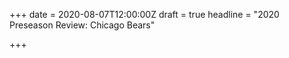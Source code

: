 +++
date = 2020-08-07T12:00:00Z
draft = true
headline = "2020 Preseason Review: Chicago Bears"

+++
